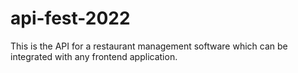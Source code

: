 # api-fest-2022

This is the API for a restaurant management software which can be integrated with any frontend application.
